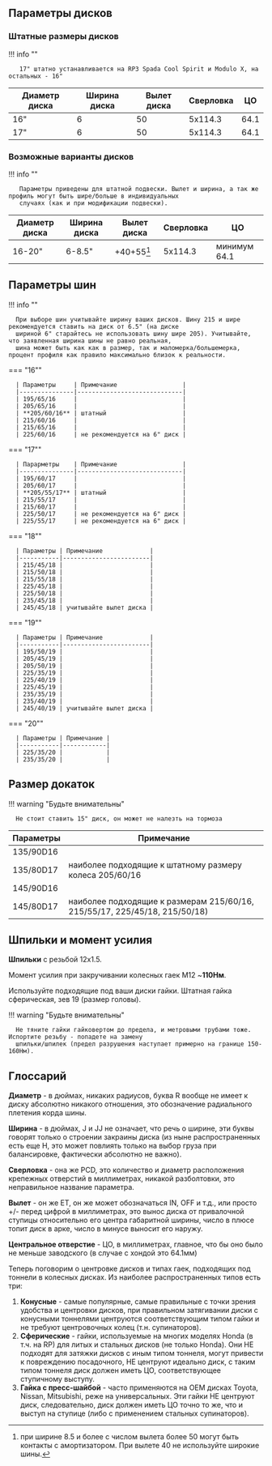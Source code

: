 ## Параметры дисков

### Штатные размеры дисков

!!! info ""

       17" штатно устанавливается на RP3 Spada Cool Spirit и Modulo X, на остальных - 16"

| Диаметр диска | Ширина диска | Вылет диска | Сверловка | ЦО   |
|---------------|--------------|-------------|-----------|------|
| 16"           | 6            | 50          | 5х114.3   | 64.1 |
| 17"           | 6            | 50          | 5х114.3   | 64.1 |

### Возможные варианты дисков

!!! info ""

       Параметры приведены для штатной подвески. Вылет и ширина, а так же профиль могут быть шире/больше в индивидуальных 
       случаях (как и при модификации подвески).

| Диаметр диска | Ширина диска | Вылет диска | Сверловка | ЦО           |
|---------------|--------------|-------------|-----------|--------------|
| 16-20"        | 6-8.5"       | +40+55[^1]  | 5х114.3   | минимум 64.1 |

[^1]: при ширине 8.5 и более с числом вылета более 50 могут быть контакты с амортизатором. При вылете 40 не используйте
широкие шины.

## Параметры шин

!!! info ""

      При выборе шин учитывайте ширину ваших дисков. Шину 215 и шире рекомендуется ставить на диск от 6.5" (на диске 
      шириной 6" старайтесь не использовать шину шире 205). Учитывайте, что заявленная ширина шины не равно реальная, 
      шина может быть как как в размер, так и маломерка/большемерка, процент профиля как правило максимально близок к реальности.

=== "16""

      | Параметры     | Примечание                  |
      |---------------|-----------------------------|
      | 195/65/16     |                             |
      | 205/65/16     |                             |
      | **205/60/16** | штатный                     |
      | 215/60/16     |                             |
      | 215/65/16     |                             |
      | 225/60/16     | не рекомендуется на 6" диск |

=== "17""

      | Парарметры    | Примечание                  |
      |---------------|-----------------------------|
      | 195/60/17     |                             |
      | 205/60/17     |                             |
      | **205/55/17** | штатный                     |
      | 215/55/17     |                             |
      | 215/60/17     |                             |
      | 225/50/17     | не рекомендуется на 6" диск |
      | 225/55/17     | не рекомендуется на 6" диск |

=== "18""

      | Параметры | Примечание             |
      |-----------|------------------------|
      | 215/45/18 |                        |
      | 215/50/18 |                        |
      | 215/55/18 |                        |
      | 225/45/18 |                        |
      | 225/50/18 |                        |
      | 235/45/18 |                        |
      | 245/45/18 | учитывайте вылет диска |

=== "19""

      | Параметры | Примечание             |
      |-----------|------------------------|
      | 195/50/19 |                        |
      | 205/45/19 |                        |
      | 205/50/19 |                        |
      | 225/35/19 |                        |
      | 225/40/19 |                        |
      | 225/45/19 |                        |
      | 235/35/19 |                        |
      | 235/40/19 |                        |
      | 245/40/19 | учитывайте вылет диска |

=== "20""

      | Параметры | Примечание |
      |-----------|------------|
      | 225/35/20 |            |
      | 235/35/20 |            |

## Размер докаток

!!! warning "Будьте внимательны"

      Не стоит ставить 15" диск, он может не налезть на тормоза

| Параметры | Примечание                                                                 |
|-----------|----------------------------------------------------------------------------|
| 135/90D16 |                                                                            |
| 135/80D17 | наиболее подходящие к штатному размеру колеса 205/60/16                    |
| 145/90D16 |                                                                            |
| 145/80D17 | наиболее подходящие к размерам 215/60/16, 215/55/17, 225/45/18, 215/50/18) |

## Шпильки и момент усилия

**Шпильки** с резьбой 12х1.5.

Момент усилия при закручивании колесных гаек М12 ~**110Нм**.

Используйте подходящие под ваши диски гайки. Штатная гайка сферическая, зев 19 (размер головы).

!!! warning "Будьте внимательны"

      Не тяните гайки гайковертом до предела, и метровыми трубами тоже. Испортите резьбу - попадете на замену
      шпильки/шпилек (предел разрушения наступает примерно на границе 150-160Нм).


## Глоссарий

**Диаметр** - в дюймах, никаких радиусов, буква R вообще не имеет к диску абсолютно никакого отношения, это обозначение
радиального плетения корда шины.

**Ширина** - в дюймах, J и JJ не означает, что речь о ширине, эти буквы говорят только о строении закраины диска (из
ныне распространенных есть еще H, это может повлиять только на выбор груза при балансировке, фактически абсолютно не
важно).

**Сверловка** - она же PCD, это количество и диаметр расположения крепежных отверстий в миллиметрах, никакой
разболтовки, это неправильное название параметра.

**Вылет** - он же ET, он же может обозначаться IN, OFF и т.д., или просто +/- перед цифрой в миллиметрах, это вынос
диска от привалочной ступицы относительно его центра габаритной ширины, число в плюсе топит диск в арке, число в минусе
выносит его наружу.

**Центральное отверстие** - ЦО, в миллиметрах, главное, что бы оно было не меньше заводского (в случае с хондой это
64.1мм)

Теперь поговорим о центровке дисков и типах гаек, подходящих под тоннели в колесных дисках. Из наиболее распространенных
типов есть три:

1. **Конусные** - самые популярные, самые правильные с точки зрения удобства и центровки дисков, при правильном
   затягивании диски с конусными тоннелями центруются соответствующим типом гайки и не требуют центровочных колец (т.н.
   супинаторов).
2. **Сферические** - гайки, используемые на многих моделях Honda (в т.ч. на RP) для литых и стальных дисков (не только
   Honda). Они НЕ подходят для затяжки дисков с иным типом тоннеля, могут привести к повреждению посадочного, НЕ
   центруют идеально диск, с таким типом тоннеля диск должен иметь ЦО, соответствующее ступичному выступу.
3. **Гайка с пресс-шайбой** - часто применяются на OEM дисках Toyota, Nissan, Mitsubishi, реже на универсальных. Эти
   гайки НЕ центруют диск, следовательно, диск должен иметь ЦО точно то же, что и выступ на ступице (либо с применением
   стальных супинаторов).
